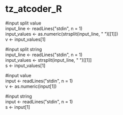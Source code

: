 # tz_atcoder_R


#input split value  
input_line <- readLines("stdin", n = 1)  
input_values <- as.numeric(strsplit(input_line, " ")[[1]])  
v <- input_values[1]  


#input split string  
input_line <- readLines("stdin", n = 1)  
input_values <- strsplit(input_line, " ")[[1]]  
s <- input_values[1]  


#input value  
input <- readLines("stdin", n = 1)  
v <- as.numeric(input[1])  


#input string  
input <- readLines("stdin", n = 1)  
s <- input[1]  


